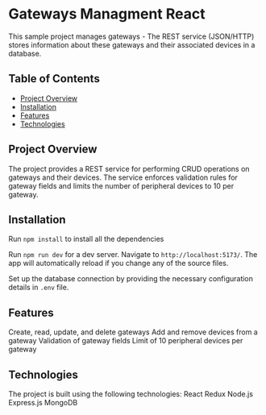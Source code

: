 # Gateways Managment React

This sample project manages gateways - The REST service (JSON/HTTP) stores information about these gateways and their associated devices in a database.

## Table of Contents

- [Project Overview](#project-overview)
- [Installation](#installation)
- [Features](#features)
- [Technologies](#technologies)

## Project Overview

The project provides a REST service for performing CRUD operations on gateways and their devices. The service enforces validation rules for gateway fields and limits the number of peripheral devices to 10 per gateway.

## Installation
Run `npm install` to install all the dependencies

Run `npm run dev` for a dev server. Navigate to `http://localhost:5173/`. The app will automatically reload if you change any of the source files.

Set up the database connection by providing the necessary configuration details in `.env` file.


## Features

Create, read, update, and delete gateways
Add and remove devices from a gateway
Validation of gateway fields
Limit of 10 peripheral devices per gateway

## Technologies

The project is built using the following technologies:
React
Redux
Node.js
Express.js
MongoDB
